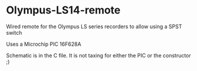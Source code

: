 # Olympus-LS14-remote
Wired remote for the Olympus LS series recorders to allow using a SPST switch

Uses a Microchip PIC 16F628A

Schematic is in the C file. It is not taxing for either the PIC or the constructor ;)
